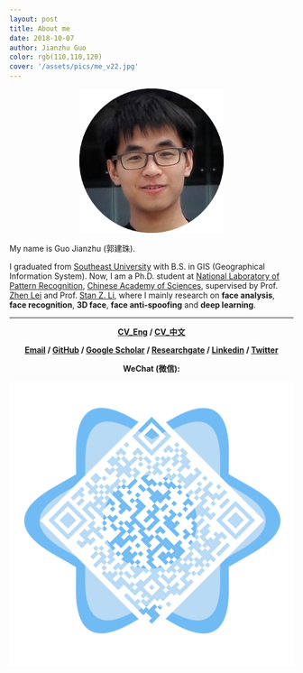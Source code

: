 ```yaml
---
layout: post
title: About me
date: 2018-10-07
author: Jianzhu Guo
color: rgb(110,110,120)
cover: '/assets/pics/me_v22.jpg'
---
```




<!-- <img class="circle--square" src="/assets/pics/me_v22.jpg" /> -->
<p align="center">
    <style>
    .circular--square{
        border-radius:50%;
    }
    </style>
    <img class="circle--square" src="/assets/pics/me_v22.png" alt="Me" width="256px">
</p>

<p></p>
<p></p>
<p></p>
My name is Guo Jianzhu (郭建珠).

I graduated from [Southeast University](http://www.seu.edu.cn/) with B.S. in GIS (Geographical Information System).
Now, I am a Ph.D. student at [National Laboratory of Pattern Recognition](http://www.nlpr.ia.ac.cn/nlpren/EN/volumn/home.shtml), [Chinese Academy of Sciences](http://english.cas.cn/), supervised by Prof. [Zhen Lei](http://www.cbsr.ia.ac.cn/users/zlei/) and Prof. [Stan Z. Li](http://www.cbsr.ia.ac.cn/users/szli/), where I mainly research on **face analysis**, **face recognition**, **3D face**, **face anti-spoofing** and **deep learning**.

---

<!-- I'm looking for an intern or cooperation for high-quality research : ) -->


<!-- **CV:** [Eng](/assets/files/resume_en.pdf) \| [中文](/assets/files/resume_zh.pdf) -->

<!-- **Email:** _jianzhu.guo@nlpr.ia.ac.cn_  \|   _guojianzhu1994@foxmail.com_ -->

<center>
    <p> 
        <strong>
        <a href="/assets/files/resume_en.pdf">CV_Eng</a> / 
        <a href="/assets/files/resume_zh.pdf">CV_中文</a>
        </strong>
    </p>
</center>

<center>
    <p>
    <strong>
        <a href="mailto:jianzhu.guo@nlpr.ia.ac.cn">Email</a> / 
        <a href="https://github.com/cleardusk">GitHub</a> / 
        <a href="https://scholar.google.com/citations?user=W8_JzNcAAAAJ&amp;hl=en">Google Scholar</a> / 
        <a href="https://www.researchgate.net/profile/Jianzhu_Guo">Researchgate</a> / 
        <a href="https://www.linkedin.com/in/guojianzhu/">Linkedin</a> /
        <a href="https://twitter.com/cleardusk">Twitter</a>
    </strong>
    </p>
</center>

<center>
    <p>
    <strong>
        WeChat (微信):
    </strong>
    </p>
</center>

<!-- ![](/assets/pics/qrcode_me.jpg) -->
<!-- ![](/assets/pics/qrcode_me_2.png) -->
<p align="center">
  <img src="/assets/pics/qrcode_me_2.png" alt="WeChat" width="512px">
</p>
